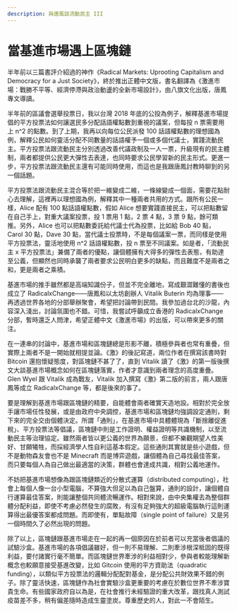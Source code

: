```yaml
---
description: 與唐風談流動民主 III
---
```


# 當基進市場遇上區塊鏈

半年前以三篇書評介紹過的神作《Radical Markets: Uprooting Capitalism and Democracy for a Just Society》，終於推出正體中文版，書名翻譯為《激進市場：戰勝不平等、經濟停滯與政治動盪的全新市場設計》，由八旗文化出版，唐鳳專文導讀。

半年前的區議會選舉投票日，我以台灣 2018 年底的公投為例子，解釋基進市場提倡的平方投票法如何讓選民多分配話語權點數到重視的議案，但每投 n 票需要用上 n^2 的點數。到了上期，我再以向每位公民派發 100 話語權點數的理想國為例，解釋公民如何靈活分配不同數量的話語權予一個或多個代議士，實踐流動民主。平方投票法跟流動民主分別透過改善代議政制及一人一票，升級現有的民主體制，兩者都提供公民更大彈性去表達，也同時要求公民學習新的民主形式。更進一步，平方投票法跟流動民主還有可能同時使用，而這也是我跟唐鳳討教時聊到的另一個話題。

平方投票法跟流動民主混合等於把一維變成二維，一條線變成一個面，需要花點耐心去理解，這裡再以理想國為例，解釋其中一種兩者共用的方式。跟所有公民一樣，Alice 配有 100 點話語權點數，假如 Alice 想要實踐直接民主，可以把點數留在自己手上，對重大議案投票，投 1 票用 1 點，2 票 4 點，3 票 9 點，餘可類推。另外，Alice 也可以把點數委託給代議士代為投票，比如給 Bob 40 點，Carol 30 點，Dave 30 點，當代議士投票時，不是每個議案一票，而同樣是使用平方投票法，靈活地使用 n^2 話語權點數，投 n 票至不同議案。如是者，「流動民主 x 平方投票法」兼備了兩者的優點，讓個體擁有大得多的彈性去表態，有助達至公義，但顯然也同時承襲了兩者要求公民明白更多的缺點，而且難度不是兩者之和，更是兩者之乘積。

基進市場的推手雖然都是高端知識份子，但並不完全離地，寫成艱澀難懂的書後也成立了 RadicalxChange——唐鳳和以太坊創辦人 Vitalik Buterin 均為理事——再透過世界各地的分部舉辦聚會，希望把討論帶到民間。我參加過台北的沙龍，內容深入淺出，討論氛圍也不錯。可惜，我嘗試呼籲成立香港的 RadicalxChange 分部，暫時還乏人問津，希望正體中文《激進市場》的出版，可以帶來更多的關注。

在一連串的討論中，基進市場和區塊鏈總是形影不離，積極參與者也常有重疊，但實際上兩者不是一開始就相提並論。《激》的後記寫道，兩位作者在撰寫該書時對 Bitcoin 還抱懷疑態度，對區塊鏈不甚了了，直到 Vitalik 讀了《激》的第一版後撰文大談基進市場概念如何在區塊鏈落實，作者才意識到兩者理念的高度重疊。Glen Wyel 跟 Vitalik 成為戰友，Vitalik 加入撰寫《激》第二版的前言，兩人跟唐鳳等成立 RadicalxChange 等，都是後來的事了。

要是理解到基進市場跟區塊鏈的精要，自能體會兩者確實天造地設。相對於完全放手讓市場任性發展，或是由政府中央調控，基進市場和區塊鏈均強調設定通則，剩下來的完全交由個體決定。所謂「通則」，在基進市場中具體體現為「斷捨離促進稅」、平方投票法等倡議，區塊鏈中則是工作證明、權益證明等共識機制，以至流動民主等治理協定。雖然兩者皆以更公義的世界為願景，但都不樂觀期望人性美好、甘願犧牲，而採經濟學人性自利這基本假定。這些通則其實就是些小遊戲，但不是動物森友會也不是 Minecraft 而是博弈遊戲，讓個體為自己尋找最佳答案，而只要每個人為自己做出最適當的決策，群體也會達成共識，相對公義地運作。

不妨把基進市場想像為跟區塊鏈類近的分散式運算（distributed computing），社會上每個人像一台小型電腦，不算強大但足以為自己盤算，通則的設計，讓個體自行運算最佳答案，則能讓整個共同體流暢運作。相對來說，由中央集權去為整個群體分配利益，即使不考慮必然發生的腐敗，有沒有足夠強大的超級電腦執行這則運算得出最優答案都成問題。而即使有，單點故障（single point of failure）又是另一個時間久了必然出現的問題。

除了以上，區塊鏈跟基進市場走在一起的再一個原因在於前者可以充當後者倡議的試驗沙盒。基進市場的各項倡議雖好，但一則不易理解、二則牽涉根深柢固的既得利益，要付諸實行毫不簡單。而區塊鏈世界牽涉的利益相對少，參與者較能理解新概念也較願意接受基進改變，比如 Gitcoin 使用的平方資助法（quadratic funding），以類似平方投票法的邏輯分配配對基金，是分配公共財效果不錯的例子。除了靈活快速，區塊鏈作為社會實驗沙盒更重要的考慮在於數位世界不牽涉寶貴生命。有些國家政府自以為是，在社會推行未經驗證的重大改革，跟找真人測試疫苗差不多，稍有偏差隨時造成生靈塗炭。尊重歷史的人，對此一不會陌生。



